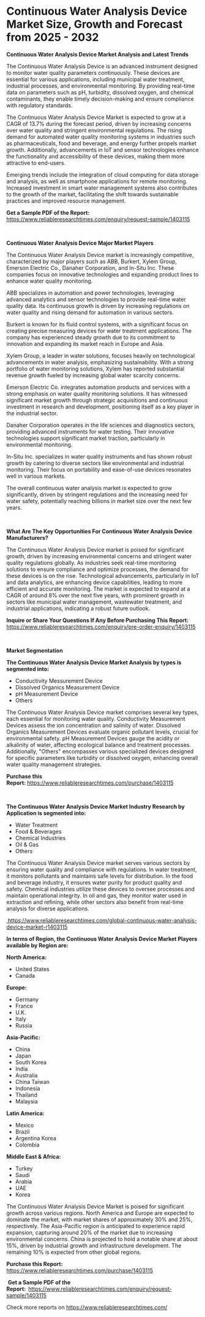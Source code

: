 <p><h1>Continuous Water Analysis Device Market Size, Growth and Forecast from 2025 - 2032</h1></p><p><strong>Continuous Water Analysis Device Market Analysis and Latest Trends</strong></p>
<p><p>The Continuous Water Analysis Device is an advanced instrument designed to monitor water quality parameters continuously. These devices are essential for various applications, including municipal water treatment, industrial processes, and environmental monitoring. By providing real-time data on parameters such as pH, turbidity, dissolved oxygen, and chemical contaminants, they enable timely decision-making and ensure compliance with regulatory standards.</p><p>The Continuous Water Analysis Device Market is expected to grow at a CAGR of 13.7% during the forecast period, driven by increasing concerns over water quality and stringent environmental regulations. The rising demand for automated water quality monitoring systems in industries such as pharmaceuticals, food and beverage, and energy further propels market growth. Additionally, advancements in IoT and sensor technologies enhance the functionality and accessibility of these devices, making them more attractive to end-users. </p><p>Emerging trends include the integration of cloud computing for data storage and analysis, as well as smartphone applications for remote monitoring. Increased investment in smart water management systems also contributes to the growth of the market, facilitating the shift towards sustainable practices and improved resource management.</p></p>
<p><strong>Get a Sample PDF of the Report:&nbsp;</strong> <a href="https://www.reliableresearchtimes.com/enquiry/request-sample/1403115?utm_campaign=3067&utm_medium=2&utm_source=Github&utm_content=ia&utm_term=28032025&utm_id=continuous-water-analysis-device">https://www.reliableresearchtimes.com/enquiry/request-sample/1403115</a></p>
<p>&nbsp;</p>
<p><strong>Continuous Water Analysis Device Major Market Players</strong></p>
<p><p>The Continuous Water Analysis Device market is increasingly competitive, characterized by major players such as ABB, Burkert, Xylem Group, Emerson Electric Co., Danaher Corporation, and In-Situ Inc. These companies focus on innovative technologies and expanding product lines to enhance water quality monitoring.</p><p>ABB specializes in automation and power technologies, leveraging advanced analytics and sensor technologies to provide real-time water quality data. Its continuous growth is driven by increasing regulations on water quality and rising demand for automation in various sectors.</p><p>Burkert is known for its fluid control systems, with a significant focus on creating precise measuring devices for water treatment applications. The company has experienced steady growth due to its commitment to innovation and expanding its market reach in Europe and Asia.</p><p>Xylem Group, a leader in water solutions, focuses heavily on technological advancements in water analysis, emphasizing sustainability. With a strong portfolio of water monitoring solutions, Xylem has reported substantial revenue growth fueled by increasing global water scarcity concerns.</p><p>Emerson Electric Co. integrates automation products and services with a strong emphasis on water quality monitoring solutions. It has witnessed significant market growth through strategic acquisitions and continuous investment in research and development, positioning itself as a key player in the industrial sector.</p><p>Danaher Corporation operates in the life sciences and diagnostics sectors, providing advanced instruments for water testing. Their innovative technologies support significant market traction, particularly in environmental monitoring.</p><p>In-Situ Inc. specializes in water quality instruments and has shown robust growth by catering to diverse sectors like environmental and industrial monitoring. Their focus on portability and ease-of-use devices resonates well in various markets.</p><p>The overall continuous water analysis market is expected to grow significantly, driven by stringent regulations and the increasing need for water safety, potentially reaching billions in market size over the next few years.</p></p>
<p>&nbsp;</p>
<p><strong>What Are The Key Opportunities For Continuous Water Analysis Device Manufacturers?</strong></p>
<p><p>The Continuous Water Analysis Device market is poised for significant growth, driven by increasing environmental concerns and stringent water quality regulations globally. As industries seek real-time monitoring solutions to ensure compliance and optimize processes, the demand for these devices is on the rise. Technological advancements, particularly in IoT and data analytics, are enhancing device capabilities, leading to more efficient and accurate monitoring. The market is expected to expand at a CAGR of around 8% over the next five years, with prominent growth in sectors like municipal water management, wastewater treatment, and industrial applications, indicating a robust future outlook.</p></p>
<p><strong>Inquire or Share Your Questions If Any Before Purchasing This Report:</strong> <a href="https://www.reliableresearchtimes.com/enquiry/pre-order-enquiry/1403115?utm_campaign=3067&utm_medium=2&utm_source=Github&utm_content=ia&utm_term=28032025&utm_id=continuous-water-analysis-device">https://www.reliableresearchtimes.com/enquiry/pre-order-enquiry/1403115</a></p>
<p>&nbsp;</p>
<p><strong>Market Segmentation</strong></p>
<p><strong>The Continuous Water Analysis Device Market Analysis by types is segmented into:</strong></p>
<p><ul><li>Conductivity Messurement Device</li><li>Dissolved Organics Measurement Device</li><li>pH Measurement Device</li><li>Others</li></ul></p>
<p><p>The Continuous Water Analysis Device market comprises several key types, each essential for monitoring water quality. Conductivity Measurement Devices assess the ion concentration and salinity of water. Dissolved Organics Measurement Devices evaluate organic pollutant levels, crucial for environmental safety. pH Measurement Devices gauge the acidity or alkalinity of water, affecting ecological balance and treatment processes. Additionally, "Others" encompasses various specialized devices designed for specific parameters like turbidity or dissolved oxygen, enhancing overall water quality management strategies.</p></p>
<p><strong>Purchase this Report:&nbsp;</strong><a href="https://www.reliableresearchtimes.com/purchase/1403115?utm_campaign=3067&utm_medium=2&utm_source=Github&utm_content=ia&utm_term=28032025&utm_id=continuous-water-analysis-device">https://www.reliableresearchtimes.com/purchase/1403115</a></p>
<p>&nbsp;</p>
<p><strong>The Continuous Water Analysis Device Market Industry Research by Application is segmented into:</strong></p>
<p><ul><li>Water Treatment</li><li>Food & Beverages</li><li>Chemical Industries</li><li>Oil & Gas</li><li>Others</li></ul></p>
<p><p>The Continuous Water Analysis Device market serves various sectors by ensuring water quality and compliance with regulations. In water treatment, it monitors pollutants and maintains safe levels for distribution. In the food and beverage industry, it ensures water purity for product quality and safety. Chemical industries utilize these devices to oversee processes and maintain operational integrity. In oil and gas, they monitor water used in extraction and refining, while other sectors also benefit from real-time analysis for diverse applications.</p></p>
<p><a href="https://www.reliableresearchtimes.com/global-continuous-water-analysis-device-market-r1403115?utm_campaign=3067&utm_medium=2&utm_source=Github&utm_content=ia&utm_term=28032025&utm_id=continuous-water-analysis-device">&nbsp;https://www.reliableresearchtimes.com/global-continuous-water-analysis-device-market-r1403115</a></p>
<p><strong>In terms of Region, the Continuous Water Analysis Device Market Players available by Region are:</strong></p>
<p>
    <p> <strong> North America: </strong>
        <ul>
            <li>United States</li>
            <li>Canada</li>
        </ul>
        </p> 
    <p> <strong> Europe: </strong>
        <ul>
            <li>Germany</li>
            <li>France</li>
            <li>U.K.</li>
            <li>Italy</li>
            <li>Russia</li>
        </ul>
        </p> 
    <p> <strong> Asia-Pacific: </strong>
        <ul>
            <li>China</li>
            <li>Japan</li>
            <li>South Korea</li>
            <li>India</li>
            <li>Australia</li>
            <li>China Taiwan</li>
            <li>Indonesia</li>
            <li>Thailand</li>
            <li>Malaysia</li>
        </ul>
        </p> 
    <p> <strong> Latin America: </strong>
        <ul>
            <li>Mexico</li>
            <li>Brazil</li>
            <li>Argentina Korea</li>
            <li>Colombia</li>
        </ul>
        </p> 
    <p> <strong> Middle East & Africa: </strong>
        <ul>
            <li>Turkey</li>
            <li>Saudi</li>
            <li>Arabia</li>
            <li>UAE</li>
            <li>Korea</li>
        </ul>
    </p>
    </p>
<p><p>The Continuous Water Analysis Device Market is poised for significant growth across various regions. North America and Europe are expected to dominate the market, with market shares of approximately 30% and 25%, respectively. The Asia-Pacific region is anticipated to experience rapid expansion, capturing around 20% of the market due to increasing environmental concerns. China is projected to hold a notable share at about 15%, driven by industrial growth and infrastructure development. The remaining 10% is expected from other global regions.</p></p>
<p><strong>Purchase this Report: </strong><a href="https://www.reliableresearchtimes.com/purchase/1403115?utm_campaign=3067&utm_medium=2&utm_source=Github&utm_content=ia&utm_term=28032025&utm_id=continuous-water-analysis-device">https://www.reliableresearchtimes.com/purchase/1403115</a></p>
<p>&nbsp;<strong>Get a Sample PDF of the Report:&nbsp;&nbsp;</strong><a href="https://www.reliableresearchtimes.com/enquiry/request-sample/1403115?utm_campaign=3067&utm_medium=2&utm_source=Github&utm_content=ia&utm_term=28032025&utm_id=continuous-water-analysis-device">https://www.reliableresearchtimes.com/enquiry/request-sample/1403115</a></p>
<p><strong></strong></p>
<p>Check more reports on <a href="https://www.reliableresearchtimes.com/?utm_campaign=3067&utm_medium=2&utm_source=Github&utm_content=ia&utm_term=28032025&utm_id=continuous-water-analysis-device">https://www.reliableresearchtimes.com/</a></p>